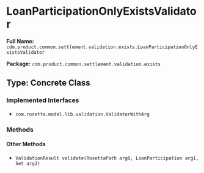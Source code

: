 # LoanParticipationOnlyExistsValidator

**Full Name:** `cdm.product.common.settlement.validation.exists.LoanParticipationOnlyExistsValidator`

**Package:** `cdm.product.common.settlement.validation.exists`

## Type: Concrete Class

### Implemented Interfaces

- `com.rosetta.model.lib.validation.ValidatorWithArg`

### Methods

#### Other Methods

- `ValidationResult validate(RosettaPath arg0, LoanParticipation arg1, Set arg2)`

